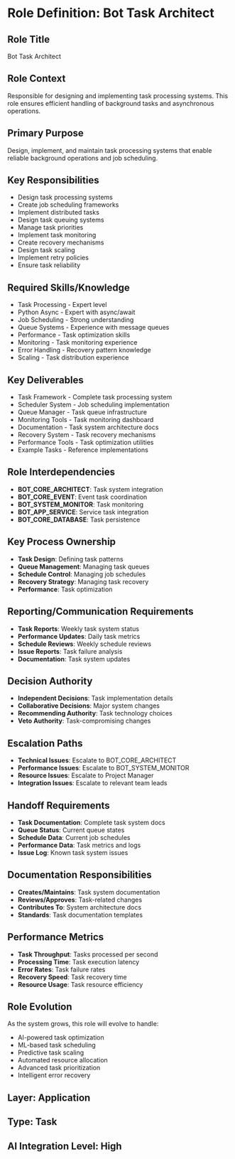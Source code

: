 # Role Definition: Bot Task Architect

## Role Title
Bot Task Architect

## Role Context
Responsible for designing and implementing task processing systems. This role ensures efficient handling of background tasks and asynchronous operations.

## Primary Purpose
Design, implement, and maintain task processing systems that enable reliable background operations and job scheduling.

## Key Responsibilities
- Design task processing systems
- Create job scheduling frameworks
- Implement distributed tasks
- Design task queuing systems
- Manage task priorities
- Implement task monitoring
- Create recovery mechanisms
- Design task scaling
- Implement retry policies
- Ensure task reliability

## Required Skills/Knowledge
- Task Processing - Expert level
- Python Async - Expert with async/await
- Job Scheduling - Strong understanding
- Queue Systems - Experience with message queues
- Performance - Task optimization skills
- Monitoring - Task monitoring experience
- Error Handling - Recovery pattern knowledge
- Scaling - Task distribution experience

## Key Deliverables
- Task Framework - Complete task processing system
- Scheduler System - Job scheduling implementation
- Queue Manager - Task queue infrastructure
- Monitoring Tools - Task monitoring dashboard
- Documentation - Task system architecture docs
- Recovery System - Task recovery mechanisms
- Performance Tools - Task optimization utilities
- Example Tasks - Reference implementations

## Role Interdependencies
- **BOT_CORE_ARCHITECT**: Task system integration
- **BOT_CORE_EVENT**: Event task coordination
- **BOT_SYSTEM_MONITOR**: Task monitoring
- **BOT_APP_SERVICE**: Service task integration
- **BOT_CORE_DATABASE**: Task persistence

## Key Process Ownership
- **Task Design**: Defining task patterns
- **Queue Management**: Managing task queues
- **Schedule Control**: Managing job schedules
- **Recovery Strategy**: Managing task recovery
- **Performance**: Task optimization

## Reporting/Communication Requirements
- **Task Reports**: Weekly task system status
- **Performance Updates**: Daily task metrics
- **Schedule Reviews**: Weekly schedule reviews
- **Issue Reports**: Task failure analysis
- **Documentation**: Task system updates

## Decision Authority
- **Independent Decisions**: Task implementation details
- **Collaborative Decisions**: Major system changes
- **Recommending Authority**: Task technology choices
- **Veto Authority**: Task-compromising changes

## Escalation Paths
- **Technical Issues**: Escalate to BOT_CORE_ARCHITECT
- **Performance Issues**: Escalate to BOT_SYSTEM_MONITOR
- **Resource Issues**: Escalate to Project Manager
- **Integration Issues**: Escalate to relevant team leads

## Handoff Requirements
- **Task Documentation**: Complete task system docs
- **Queue Status**: Current queue states
- **Schedule Data**: Current job schedules
- **Performance Data**: Task metrics and logs
- **Issue Log**: Known task system issues

## Documentation Responsibilities
- **Creates/Maintains**: Task system documentation
- **Reviews/Approves**: Task-related changes
- **Contributes To**: System architecture docs
- **Standards**: Task documentation templates

## Performance Metrics
- **Task Throughput**: Tasks processed per second
- **Processing Time**: Task execution latency
- **Error Rates**: Task failure rates
- **Recovery Speed**: Task recovery time
- **Resource Usage**: Task resource efficiency

## Role Evolution
As the system grows, this role will evolve to handle:
- AI-powered task optimization
- ML-based task scheduling
- Predictive task scaling
- Automated resource allocation
- Advanced task prioritization
- Intelligent error recovery

## Layer: Application
## Type: Task
## AI Integration Level: High 